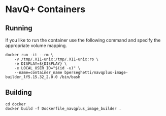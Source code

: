 # NavQ+ Containers
## Running

If you like to run the container use the following command and specify the appropriate volume mapping.

```
docker run -it --rm \
    -v /tmp/.X11-unix:/tmp/.X11-unix:ro \
    -e DISPLAY=${DISPLAY} \
    -e LOCAL_USER_ID="$(id -u)" \
    --name=container_name bperseghetti/navqplus-image-builder_lf5.15.32_2.0.0 /bin/bash
```

## Building

```
cd docker
docker build -f Dockerfile_navqplus_image_builder .
```
